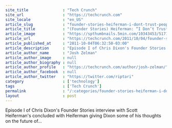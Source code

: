 ```yaml
---
site_title               : "Tech Crunch"
site_url                 : "https://techcrunch.com"
site_locale              : "en_US"
article_slug             : "founder-stories-heiferman-i-dont-trust-people-in-our-industry-who-dont-use-facebook"
article_title            : "(Founder Stories) Heiferman: “I Don’t Trust People In Our Industry Who Don’t Use Facebook”"
article_image            : "https://spthumbnails.5min.com/10343453/517172610_c.jpg?w=764&h=400"
article_url              : "https://techcrunch.com/2011/10/04/founder-stories-heiferman-facebook/"
article_published_at     : "2011-10-04T06:32:50-03:00"
article_description      : "Episode I of Chris Dixon's Founder Stories interview with Scott Heiferman's concluded with Heiferman giving Dixon some of his thoughts on the future of..."
article_author_name      : "Josh Zelman"
article_author_image     : null
article_author_biography : null
article_author_profile   : "https://techcrunch.com/author/josh-zelman/"
article_author_facebook  : null
article_author_twitter   : "https://twitter.com/riptari"
category                 : ['technology']
tags                     : ['Tech Crunch']
permalink                : "/:categories/founder-stories-heiferman-i-dont-trust-people-in-our-industry-who-dont-use-facebook/"
layout                   : post
---
```


Episode I of Chris Dixon's Founder Stories interview with Scott Heiferman's concluded with Heiferman giving Dixon some of his thoughts on the future of...
